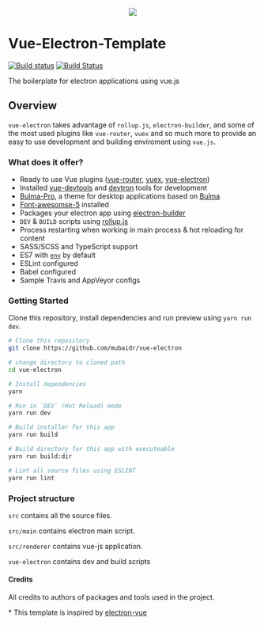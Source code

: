 <p align="center"><img src="https://raw.githubusercontent.com/jbeguna04/vue-electron-template/master/LogoDesigns/logotype1blue.png"></p>

# Vue-Electron-Template

[![Build status](https://ci.appveyor.com/api/projects/status/cjua6pdhjp9rqa1o?svg=true)](https://ci.appveyor.com/project/mubaidr/vue-electron-template)
[![Build Status](https://travis-ci.org/mubaidr/vue-electron-template.svg?branch=master)](https://travis-ci.org/mubaidr/vue-electron-template)

The boilerplate for electron applications using vue.js

## Overview

`vue-electron` takes advantage of `rollup.js`, `electron-builder`, and some of the most used plugins like `vue-router`, `vuex` and so much more to provide an easy to use development and building enviroment using `vue.js`.

### What does it offer?

- Ready to use Vue plugins \([vue-router](https://github.com/vuejs/vue-router), [vuex](https://github.com/vuejs/vuex), [vue-electron](https://github.com/SimulatedGREG/vue-electron)\)
- Installed [vue-devtools](https://github.com/vuejs/vue-devtools) and [devtron](https://github.com/electron/devtron) tools for development
- [Bulma-Pro](https://mubaidr.github.io/bulma-pro/), a theme for desktop applications based on [Bulma](https://bulma.io/)
- [Font-awesomse-5](https://fontawesome.com) installed
- Packages your electron app using [electron-builder](https://github.com/electron-userland/electron-builder)
- `DEV` & `BUILD` scripts using [rollup.js](https://rollupjs.org/guide/en)
- Process restarting when working in main process & hot reloading for content
- SASS/SCSS and TypeScript support
- ES7 with [`env`](https://babeljs.io/docs/en/babel-preset-env/) by default
- ESLint configured
- Babel configured
- Sample Travis and AppVeyor configs

### Getting Started

Clone this repository, install dependencies and run preview using `yarn run dev`.

```bash
# Clone this repository
git clone https://github.com/mubaidr/vue-electron

# change directory to cloned path
cd vue-electron

# Install dependencies
yarn

# Run in `DEV` (Hot Reload) mode
yarn run dev

# Build installer for this app
yarn run build

# Build directory for this app with executeable
yarn run build:dir

# Lint all source files using ESLINT
yarn run lint
```

### Project structure

`src` contains all the source files.

`src/main` contains electron main script.

`src/renderer` contains vue-js application.

`vue-electron` contains dev and build scripts

#### Credits

All credits to authors of packages and tools used in the project.

\* This template is inspired by [electron-vue](https://github.com/SimulatedGREG/electron-vue)
